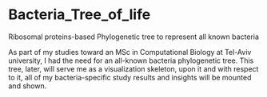 # Bacteria_Tree_of_life
Ribosomal proteins-based Phylogenetic tree to represent all known bacteria

As part of my studies toward an MSc in Computational Biology at Tel-Aviv university, I had the need for an all-known bacteria phylogenetic tree.
This tree, later, will serve me as a visualization skeleton, upon it and with respect to it, all of my bacteria-specific study results and insights will be mounted and shown.

